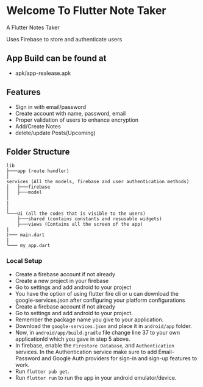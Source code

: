 # Welcome To Flutter Note Taker

<p> A Flutter Notes Taker</p>
<p> Uses Firebase to store and authenticate users</p>

## App Build can be found at
- apk/app-realease.apk

## Features

- Sign in with email/password
- Create account with name, password, email
- Proper validation of users to enhance encryption
- Add/Create Notes
- delete/update Posts(Upcoming)

## Folder Structure

```
lib
├───app (route handler)
│   
services (All the models, firebase and user authentication methods)
│   ├───firebase
│   ├───model
│   
|
│         
└───Ui (all the codes that is visible to the users)
    ├───shared (contains constants and resusable widgets)
    ├───views (Contains all the screen of the app)
|
|─── main.dart
|
└─── my_app.dart
```

### Local Setup

- Create a firebase account if not already
- Create a new project in your firebase
- Go to settings and add android to your project
- You have the option of using flutter fire cli or u can download the google-services.json after configuring your platform configurations
- Create a firebase account if not already
- Go to settings and add android to your project.
- Remember the package name you give to your application.
- Download the ```google-services.json``` and place it in ```android/app``` folder.
- Now, in ```android/app/build.gradle``` file change line 37 to your own applicationId which you gave in step 5 above.
- In firebase, enable the ```Firestore Database```, and ```Authentication``` services. In the Authentication service make sure to add Email-Password and Google Auth providers for sign-in and sign-up features to work.
- Run ```flutter pub get```.
- Run ```flutter run``` to run the app in your android emulator/device.


